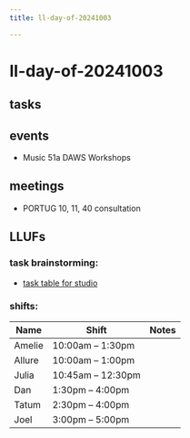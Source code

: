 ```yaml
---
title: ll-day-of-20241003

---
```


# ll-day-of-20241003

## tasks


## events
* Music 51a DAWS Workshops


## meetings
* PORTUG 10, 11, 40 consultation


## LLUFs

### task brainstorming: 

* [task table for studio](https://airtable.com/appN3NB28TdhG2S7x/tblHsMq7e2MwOiqsd/viwAYqLBckEODBII1?blocks=hide)

### shifts:

| Name    | Shift               | Notes |
|---------|---------------------|-------|
| Amelie  | 10:00am – 1:30pm     |       |
| Allure  | 10:00am – 1:00pm     |       |
| Julia   | 10:45am – 12:30pm    |       |
| Dan     | 1:30pm – 4:00pm      |       |
| Tatum   | 2:30pm – 4:00pm      |       |
| Joel    | 3:00pm – 5:00pm      |       |
